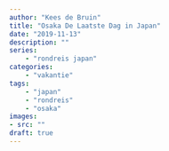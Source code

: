 ```yaml
---
author: "Kees de Bruin"
title: "Osaka De Laatste Dag in Japan"
date: "2019-11-13"
description: ""
series:
    - "rondreis japan"
categories:
    - "vakantie"
tags:
    - "japan"
    - "rondreis"
    - "osaka"
images:
- src: ""
draft: true
---
```


